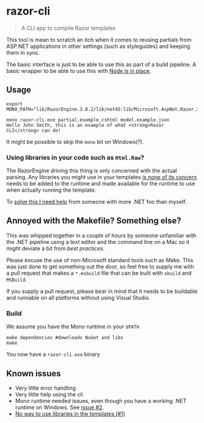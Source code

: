 # razor-cli
> A CLI app to compile Razor templates

This tool is mean to scratch an itch when it comes
to reusing partials from ASP.NET applications in 
other settings (such as styleguides) and keeping 
them in sync.

The basic interface is just to be able to use this
as part of a build pipeline. A basic wrapper to
be able to use this with [Node is in place](https://github.com/fatso83/razor-cli-node).

## Usage

```
export MONO_PATH="lib/RazorEngine.3.8.2/lib/net45:lib/Microsoft.AspNet.Razor.3.0.0/lib/net45:lib/Newtonsoft.Json.8.0.3/lib/net45" 

mono razor-cli.exe partial.example.cshtml model.example.json
Hello John Smith, this is an example of what <strong>Razor CLI</strong> can do!
```

It might be possible to skip the `mono` bit on Windows(?).

### Using libraries in your code such as `Html.Raw`?
The RazorEngine driving this thing is only concerned
with the actual parsing. Any libraries you might
use in your templates [is none of its concern](https://antaris.github.io/RazorEngine/ReferenceResolver.html)
needs to be added to the runtime and made
available for the runtime to use when actually
running the template.

To [solve this I need help](https://github.com/fatso83/razor-cli/issues/1)
from someone with more .NET foo than myself.

## Annoyed with the Makefile? Something else?
This was whipped together in a couple of hours by
someone unfamiliar with the .NET pipeline using
a text editor and the command line on a Mac so it might 
deviate a bit from _best practices_.

Please excuse the use of non-Microsoft standard 
tools such as Make. This was just done to get something
out the door, so feel free to supply me with
a pull request that makes a `*.msbuild` file
that can be built with `xbuild` and `MSBuild`.

If you supply a pull request, please bear in mind
that it needs to be buildable and runnable
on all platforms without using Visual Studio.

### Build
We assume you have the Mono runtime in your `$PATH`

```
make dependencies #downloads NuGet and libs
make 
```

You now have a `razor-cli.exe` binary

## Known issues
- Very little error handling
- Very little help using the cli
- Mono runtime needed issues, even though you have a working .NET runtime on Windows. See [issue #2]((https://github.com/fatso83/razor-cli/issues/2)).
- [No way to use libraries in the templates (#1)](https://github.com/fatso83/razor-cli/issues/1)
